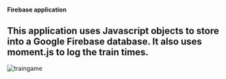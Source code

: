 #### Firebase application
## This application uses Javascript objects to store into a Google Firebase database. It also uses moment.js to log the train times.  
![traingame](https://user-images.githubusercontent.com/31020465/41064966-1c062c44-69ab-11e8-8c59-8da069e59940.png)
